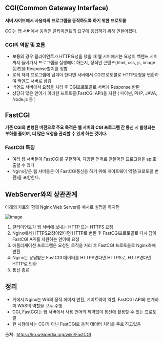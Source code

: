 ## CGI(Common Gateway Interface)

**서버 사이드에서 사용자의 프로그램을 동작하도록 하기 위한 프로토콜**

CGI는 웹 서버에서 동적인 클라이언트의 요구에 응답하기 위해 만들어졌다.

### CGI의 역할 및 흐름

- 보통의 경우 클라이언트가 HTTP요청을 했을 때 웹 서버에서는 요청이 백엔드 서버까지 들어가서 프로그램을 실행해야 하는지, 정적인 콘텐츠(html, css, js, image 등)만을 Response할지를 정함
- 로직 처리 프로그램에 넘겨야 한다면 서버에서 CGI프로토콜로 HTTP요청을 변환하여 백엔드 서버로 넘김
- 백엔드 서버에서 요청을 처리 후 CGI프로토콜로 서버에 Response 반환
- 상당히 많은 언어가 이러한 프로토콜(FastCGI API)을 지원 ( 파이썬, PHP, JAVA, Node.js 등 )

## FastCGI

**기존 CGI의 변형된 버전으로 주요 목적은 웹 서버와 CGI 프로그램 간 통신 시 발생되는 부하를 줄이며, 더 많은 요청을 관리할 수 있게 하는 것이다.**

### FastCGI 특징

- 여러 웹 서버들이 FastCGI를 구현하며, 다양한 언어로 만들어진 프로그램을 api호출할 수 있다
- Nginx같은 웹 서버들은 이 FastCGI통신을 하기 위해 게이트웨이 역할(프로토콜 변환)을 포함한다.

## WebServer와의 상관관계

아래의 자료와 함께 Nginx Web Server를 예시로 설명을 하자면

![image](https://github.com/user-attachments/assets/554d704d-cca9-4b4c-89b5-33bcb0d5c298)


1. 클라이언트가 웹 서버에 보내는 HTTP 또는 HTTPS 요청
2. Nginx에서 HTTPS요청이였다면 HTTP로 변환 후 FastCGI프로토콜로 다시 담아 FastCGI API를 지원하는 언어에 요청
3. 애플리케이션 프로그램은 요청된 로직을 처리 후 FastCGI 프로토콜로 Nginx측에 반환
4. Nginx는 응답받은 FastCGI 데이터를 HTTPS였다면 HTTPS로, HTTP였다면 HTTP로 반환
5. 통신 종료

## 정리

- 위에서 Nginx는 WS의 정적 페이지 반환, 게이트웨이 역할, FastCGI API와 연계하며 WAS의 역할을 모두 수행
- CGI, FastCGI는 웹 서버에서 사용 언어의 제약없이 통신에 활용할 수 있는 프로토콜
- 현 시점에서는 CGI가 아닌 FastCGI로 동적 데이터 처리를 주로 하고있음

출처 : https://ko.wikipedia.org/wiki/FastCGI
